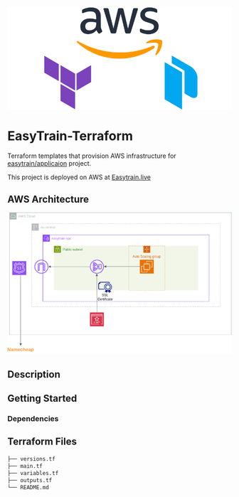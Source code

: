 ![](images/easytrain-terraform.png)

# EasyTrain-Terraform

Terraform templates that provision AWS infrastructure for [easytrain/applicaion](https://github.com/EasyTrain/application) project.

This project is deployed on AWS at [Easytrain.live](https://easytrain.live/)

## AWS Architecture

![AWS architecture](images/easytrain.drawio.png)

## Description

## Getting Started

### Dependencies

## Terraform Files
```
├── versions.tf
├── main.tf
├── variables.tf
├── outputs.tf
└── README.md
```

